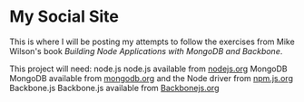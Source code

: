 # My Social Site

This is where I will be posting my attempts to follow the exercises from Mike Wilson's book _Building Node Applications with MongoDB and Backbone_.

This project will need:
    node.js
        node.js available from [nodejs.org](http://www.nodejs.org)
    MongoDB
        MongoDB available from [mongodb.org](http://mongodb.org) and the Node driver from [npm.js.org](https://npmjs.org/package/mongodb)
    Backbone.js
        Backbone.js available from [Backbonejs.org](http://backbonejs.org)